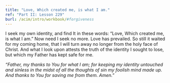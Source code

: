 ```yaml
---
title: "Love, Which created me, is what I am."
ref: "Part II: Lesson 229"
burl: /acim/intro/workbook/#forgiveness
---
```


I seek my own identity, and find It in these words: “Love, Which created
me, is what I am.” Now need I seek no more. Love has prevailed. So still
it waited for my coming home, that I will turn away no longer from the
holy face of Christ. And what I look upon attests the truth of the
identity I sought to lose, but which my Father has kept safe for me.

*“Father, my thanks to You for what I am; for keeping my identity
untouched and sinless in the midst of all the thoughts of sin my foolish
mind made up. And thanks to You for saving me from them. Amen.”*

